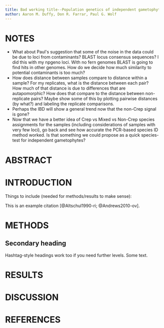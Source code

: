 ```yaml
---
title: Bad working title--Population genetics of independent gametophytes using genotyping-by-sequencing
author: Aaron M. Duffy, Don R. Farrar, Paul G. Wolf
---
```


NOTES
=====

* What about Paul's suggestion that some of the noise in the data could be due to loci from contaminants? BLAST locus consensus sequences? I did this with my npgeno loci. With no fern genomes BLAST is going to find hits in other genomes. How do we decide how much similarity to potential contaminants is too much?
* How does distance between samples compare to distance within a sample? For my replicates, what is the distance between each pair? How much of that distance is due to differences that are autapomorphic? How does that compare to the distance between non-replicate pairs? Maybe show some of this by plotting pairwise distances (by what?) and labeling the replicate comparisons.
* Perhaps the IBD will show a general trend now that the non-Crep signal is gone?
* Now that we have a better idea of Crep vs Mixed vs Non-Crep species assignments for the samples (including considerations of samples with very few loci), go back and see how accurate the PCR-based species ID method worked. Is that something we could propose as a quick species-test for independent gametophytes?

ABSTRACT
========

INTRODUCTION
============

Things to include (needed for methods/results to make sense):

This is an example citation [@Altschul1990-ri; @Andrews2010-ov].

METHODS
=======

Secondary heading
-----------------

Hashtag-style headings work too if you need further levels. Some text.

RESULTS
=======

DISCUSSION
==========

REFERENCES
==========
